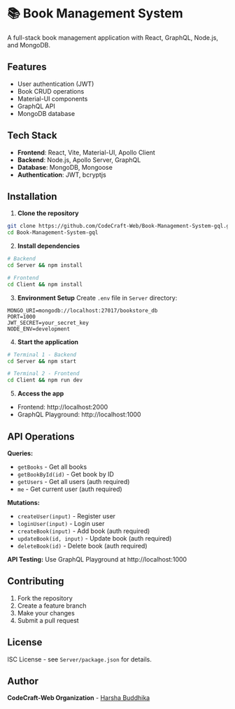 # 📚 Book Management System

A full-stack book management application with React, GraphQL, Node.js, and MongoDB.

## Features
- User authentication (JWT)
- Book CRUD operations
- Material-UI components
- GraphQL API
- MongoDB database

## Tech Stack
- **Frontend**: React, Vite, Material-UI, Apollo Client
- **Backend**: Node.js, Apollo Server, GraphQL
- **Database**: MongoDB, Mongoose
- **Authentication**: JWT, bcryptjs

## Installation

1. **Clone the repository**
```bash
git clone https://github.com/CodeCraft-Web/Book-Management-System-gql.git
cd Book-Management-System-gql
```

2. **Install dependencies**
```bash
# Backend
cd Server && npm install

# Frontend  
cd Client && npm install
```

3. **Environment Setup**
Create `.env` file in `Server` directory:
```env
MONGO_URI=mongodb://localhost:27017/bookstore_db
PORT=1000
JWT_SECRET=your_secret_key
NODE_ENV=development
```

4. **Start the application**
```bash
# Terminal 1 - Backend
cd Server && npm start

# Terminal 2 - Frontend
cd Client && npm run dev
```

5. **Access the app**
- Frontend: http://localhost:2000
- GraphQL Playground: http://localhost:1000

## API Operations

**Queries:**
- `getBooks` - Get all books
- `getBookById(id)` - Get book by ID
- `getUsers` - Get all users (auth required)
- `me` - Get current user (auth required)

**Mutations:**
- `createUser(input)` - Register user
- `loginUser(input)` - Login user
- `createBook(input)` - Add book (auth required)
- `updateBook(id, input)` - Update book (auth required)
- `deleteBook(id)` - Delete book (auth required)

**API Testing:** Use GraphQL Playground at http://localhost:1000

## Contributing
1. Fork the repository
2. Create a feature branch
3. Make your changes
4. Submit a pull request

## License
ISC License - see `Server/package.json` for details.

## Author
**CodeCraft-Web Organization** - [Harsha Buddhika](https://github.com/CodeCraft-Web/Book-Management-System-gql)